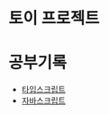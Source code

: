 # 토이 프로젝트

# 공부기록
- [타입스크립트](/StudyRecord/TypescriptBasic/README.md)
- [자바스크립트](/StudyRecord/JavscriptCore/README.md)